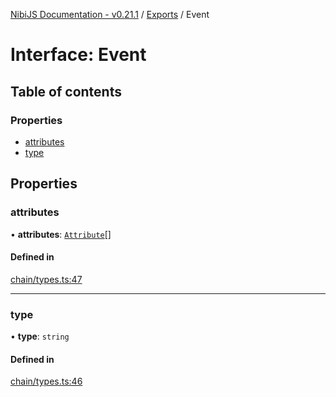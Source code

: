 [NibiJS Documentation - v0.21.1](../intro.md) / [Exports](../modules.md) / Event

# Interface: Event

## Table of contents

### Properties

- [attributes](Event.md#attributes)
- [type](Event.md#type)

## Properties

### attributes

• **attributes**: [`Attribute`](Attribute.md)[]

#### Defined in

[chain/types.ts:47](https://github.com/NibiruChain/ts-sdk/blob/ba65ed8/packages/nibijs/src/chain/types.ts#L47)

---

### type

• **type**: `string`

#### Defined in

[chain/types.ts:46](https://github.com/NibiruChain/ts-sdk/blob/ba65ed8/packages/nibijs/src/chain/types.ts#L46)
